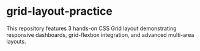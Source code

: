 # grid-layout-practice
This repository features 3 hands-on CSS Grid layout demonstrating responsive dashboards, grid-flexbox integration, and advanced multi-area layouts.
